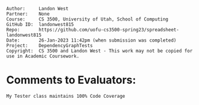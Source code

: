 ﻿```
Author:     Landon West
Partner:    None
Course:     CS 3500, University of Utah, School of Computing
GitHub ID:  landonwest815
Repo:       https://github.com/uofu-cs3500-spring23/spreadsheet-landonwest815
Date:       26-Jan-2023 11:42pm (when submission was completed) 
Project:    DependencyGraphTests
Copyright:  CS 3500 and Landon West - This work may not be copied for use in Academic Coursework.
```

# Comments to Evaluators:

	My Tester class maintains 100% Code Coverage